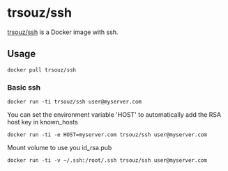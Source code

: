 # trsouz/ssh

[trsouz/ssh](https://registry.hub.docker.com/u/trsouz/ssh) is a Docker image with ssh.

## Usage

    docker pull trsouz/ssh

### Basic ssh

    docker run -ti trsouz/ssh user@myserver.com

You can set the environment variable 'HOST' to automatically add the RSA host key in known_hosts
 
    docker run -ti -e HOST=myserver.com trsouz/ssh user@myserver.com

Mount volume to use you id_rsa.pub

    docker run -ti -v ~/.ssh:/root/.ssh trsouz/ssh user@myserver.com
